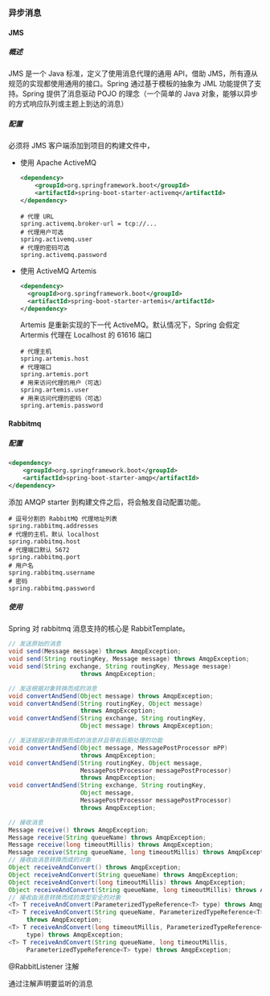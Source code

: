 ### 异步消息

#### JMS

##### 概述

JMS 是一个 Java 标准，定义了使用消息代理的通用 API，借助 JMS，所有遵从规范的实现都使用通用的接口。Spring 通过基于模板的抽象为 JML 功能提供了支持。Spring 提供了消息驱动 POJO 的理念（一个简单的 Java 对象，能够以异步的方式响应队列或主题上到达的消息）

##### 配置

必须将 JMS 客户端添加到项目的构建文件中，

* 使用 Apache ActiveMQ

  ```xml
  <dependency>
      <groupId>org.springframework.boot</groupId>
      <artifactId>spring-boot-starter-activemq</artifactId>
  </dependency>
  ```

  ```properties
  # 代理 URL
  spring.activemq.broker-url = tcp://...
  # 代理用户可选
  spring.activemq.user
  # 代理的密码可选
  spring.activemq.password
  ```

* 使用 ActiveMQ Artemis

  ```xml
  <dependency>
  	<groupId>org.springframework.boot</groupId>
  	<artifactId>spring-boot-starter-artemis</artifactId>
  </dependency>
  ```

  Artemis 是重新实现的下一代 ActiveMQ。默认情况下，Spring 会假定 Artermis 代理在 Localhost 的 61616 端口

  ```properties
  # 代理主机
  spring.artemis.host
  # 代理端口
  spring.artemis.port
  # 用来访问代理的用户（可选）
  spring.artemis.user
  # 用来访问代理的密码（可选）
  spring.artemis.password
  ```

#### Rabbitmq

##### 配置

```xml
<dependency>
	<groupId>org.springframework.boot</groupId>
	<artifactId>spring-boot-starter-amqp</artifactId>
</dependency>
```

添加 AMQP starter 到构建文件之后，将会触发自动配置功能。

```properties
# 逗号分割的 RabbitMQ 代理地址列表
spring.rabbitmq.addresses
# 代理的主机，默认 localhost
spring.rabbitmq.host
# 代理端口默认 5672
spring.rabbitmq.port
# 用户名
spring.rabbitmq.username
# 密码
spring.rabbitmq.password
```

##### 使用

Spring 对 rabbitmq 消息支持的核心是 RabbitTemplate。

```java
// 发送原始的消息
void send(Message message) throws AmqpException;
void send(String routingKey, Message message) throws AmqpException;
void send(String exchange, String routingKey, Message message)
                    throws AmqpException;

// 发送根据对象转换而成的消息
void convertAndSend(Object message) throws AmqpException;
void convertAndSend(String routingKey, Object message)
                    throws AmqpException;
void convertAndSend(String exchange, String routingKey,
                    Object message) throws AmqpException;

// 发送根据对象转换而成的消息并且带有后期处理的功能
void convertAndSend(Object message, MessagePostProcessor mPP)
                    throws AmqpException;
void convertAndSend(String routingKey, Object message,
                    MessagePostProcessor messagePostProcessor)
                    throws AmqpException;
void convertAndSend(String exchange, String routingKey,
                    Object message,
                    MessagePostProcessor messagePostProcessor)
                    throws AmqpException;
```

```java
// 接收消息
Message receive() throws AmqpException;
Message receive(String queueName) throws AmqpException;
Message receive(long timeoutMillis) throws AmqpException;
Message receive(String queueName, long timeoutMillis) throws AmqpException;
// 接收由消息转换而成的对象
Object receiveAndConvert() throws AmqpException;
Object receiveAndConvert(String queueName) throws AmqpException;
Object receiveAndConvert(long timeoutMillis) throws AmqpException;
Object receiveAndConvert(String queueName, long timeoutMillis) throws AmqpException;
// 接收由消息转换而成的类型安全的对象
<T> T receiveAndConvert(ParameterizedTypeReference<T> type) throws AmqpException;
<T> T receiveAndConvert(String queueName, ParameterizedTypeReference<T> type)
     throws AmqpException;
<T> T receiveAndConvert(long timeoutMillis, ParameterizedTypeReference<T>
     type) throws AmqpException;
<T> T receiveAndConvert(String queueName, long timeoutMillis,
     ParameterizedTypeReference<T> type) throws AmqpException;
```

@RabbitListener 注解

通过注解声明要监听的消息